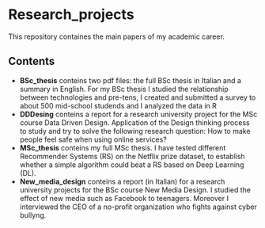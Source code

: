 # Research_projects

This repository containes the main papers of my academic career.

## Contents
* **BSc_thesis** conteins two pdf files: the full BSc thesis in Italian and a summary in English. For my BSc thesis I studied the relationship between technologies and pre-tens, I created and submitted a survey to about 500 mid-school studends and I analyzed the data in R 
* **DDDesing** conteins a report for a research university project for the MSc course Data Driven Design. Application of the Design thinking process to study and try to solve the following research question: How to make people feel safe when using online services?
* **MSc_thesis** conteins my full MSc thesis. I have tested different Recommender Systems (RS) on the Netflix prize dataset, to establish whether a simple algorithm could beat a RS based on Deep Learning (DL).
* **New_media_design** conteins a report (in Italian) for a research university projects for the BSc course New Media Design. I studied the effect of new media such as Facebook to teenagers. Moreover I interviewed the CEO of a no-profit organization who fights against cyber bullyng.
